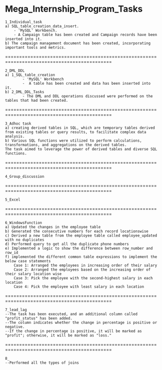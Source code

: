 # Mega_Internship_Program_Tasks
    1_Individual_task
	a) SQL_table_creation_data_insert.
		- 'MySQL' Workbench.
		- A Campaign table has been created and Campaign records have been inserted into it.
	b) The campaign management document has been created, incorporating important tools and metrics.
============================================================================================
       
    2_DML_DDL
  	a) 1_SQL_table_creation
      		- 'MySQL' Workbench
      		-  A table has been created and data has been inserted into it.
 	b) 2_DML_DDL_Tasks
      		- The DML and DDL operations discussed were performed on the tables that had been created.
============================================================================================

    3_Adhoc task 
	a) creating derived tables in SQL, which are temporary tables derived from existing tables or query results, to facilitate complex data analysis. 
	b) Various SQL functions were utilized to perform calculations, transformations, and aggregations on the derived tables. 
    The task aimed to leverage the power of derived tables and diverse SQL functions.
============================================================================================

    4_Group_discussion
    
============================================================================================    
    
    5_Excel
    
============================================================================================    
    
    6_WindowsFunction 
	a) Updated the changes in the employee table
	b) Generated the consecutive numbers for each record locationswise
	c) Derived a new table from the employee table called employee_updated with no duplicates
	d) Performed query to get all the duplicate phone numbers
	e) Implemented a logic to show the difference between row_number and row_id
	f) implemented the different common table expressions to implement the below case statements
	    Case 1: Arranged the employees in increasing order of their salary
	    Case 2: Arranged the employees based on the increasing order of their salary location wise
	    Case 3: Pick the employee with the second-highest salary in each location
	    Case 4: Pick the employee with least salary in each location
============================================================================================
    
    7_lead_lag
  	--The task has been executed, and an additional column called "profit_status" has been added. 
  	--The column indicates whether the change in percentage is positive or negative. 
  	--If the change in percentage is positive, it will be marked as "profit"; otherwise, it will be marked as "loss."
   ============================================================================================
     
    8_
	--Performed all the types of joins 



